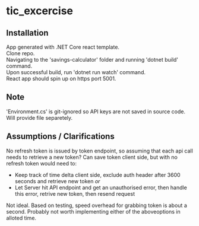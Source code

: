 # tic_excercise

## Installation
App generated with .NET Core react template.  
Clone repo.  
Navigating to the 'savings-calculator' folder and running 'dotnet build' command.  
Upon successful build, run 'dotnet run watch' command.  
React app should spin up on https port 5001.  

## Note
'Environment.cs' is git-ignored so API keys are not saved in source code. Will provide file separetely.

## Assumptions / Clarifications
No refresh token is issued by token endpoint, so assuming that each api call needs to retrieve a new token?
Can save token client side, but with no refresh token would need to:

* Keep track of time delta client side, exclude auth header after 3600 seconds and retrieve new token *or* 
* Let Server hit API endpoint and get an unauthorised error, then handle this error, retrive new token, then resend request

Not ideal. Based on testing, speed overhead for grabbing token is about a second. Probably not worth implementing either of the aboveoptions in alloted time.

